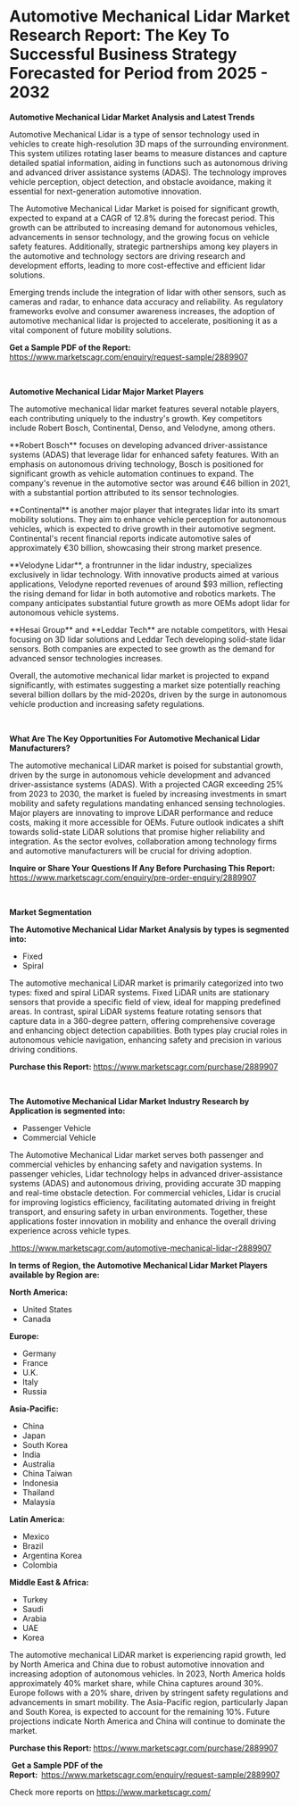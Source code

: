 <p><h1>Automotive Mechanical Lidar Market Research Report: The Key To Successful Business Strategy Forecasted for Period from 2025 - 2032</h1></p><p><strong>Automotive Mechanical Lidar Market Analysis and Latest Trends</strong></p>
<p><p>Automotive Mechanical Lidar is a type of sensor technology used in vehicles to create high-resolution 3D maps of the surrounding environment. This system utilizes rotating laser beams to measure distances and capture detailed spatial information, aiding in functions such as autonomous driving and advanced driver assistance systems (ADAS). The technology improves vehicle perception, object detection, and obstacle avoidance, making it essential for next-generation automotive innovation.</p><p>The Automotive Mechanical Lidar Market is poised for significant growth, expected to expand at a CAGR of 12.8% during the forecast period. This growth can be attributed to increasing demand for autonomous vehicles, advancements in sensor technology, and the growing focus on vehicle safety features. Additionally, strategic partnerships among key players in the automotive and technology sectors are driving research and development efforts, leading to more cost-effective and efficient lidar solutions.</p><p>Emerging trends include the integration of lidar with other sensors, such as cameras and radar, to enhance data accuracy and reliability. As regulatory frameworks evolve and consumer awareness increases, the adoption of automotive mechanical lidar is projected to accelerate, positioning it as a vital component of future mobility solutions.</p></p>
<p><strong>Get a Sample PDF of the Report:&nbsp;</strong> <a href="https://www.marketscagr.com/enquiry/request-sample/2889907?utm_campaign=2198&utm_medium=2&utm_source=Github&utm_content=ia&utm_term=14032025&utm_id=automotive-mechanical-lidar">https://www.marketscagr.com/enquiry/request-sample/2889907</a></p>
<p>&nbsp;</p>
<p><strong>Automotive Mechanical Lidar Major Market Players</strong></p>
<p><p>The automotive mechanical lidar market features several notable players, each contributing uniquely to the industry's growth. Key competitors include Robert Bosch, Continental, Denso, and Velodyne, among others.</p><p>**Robert Bosch** focuses on developing advanced driver-assistance systems (ADAS) that leverage lidar for enhanced safety features. With an emphasis on autonomous driving technology, Bosch is positioned for significant growth as vehicle automation continues to expand. The company's revenue in the automotive sector was around €46 billion in 2021, with a substantial portion attributed to its sensor technologies.</p><p>**Continental** is another major player that integrates lidar into its smart mobility solutions. They aim to enhance vehicle perception for autonomous vehicles, which is expected to drive growth in their automotive segment. Continental's recent financial reports indicate automotive sales of approximately €30 billion, showcasing their strong market presence.</p><p>**Velodyne Lidar**, a frontrunner in the lidar industry, specializes exclusively in lidar technology. With innovative products aimed at various applications, Velodyne reported revenues of around $93 million, reflecting the rising demand for lidar in both automotive and robotics markets. The company anticipates substantial future growth as more OEMs adopt lidar for autonomous vehicle systems.</p><p>**Hesai Group** and **Leddar Tech** are notable competitors, with Hesai focusing on 3D lidar solutions and Leddar Tech developing solid-state lidar sensors. Both companies are expected to see growth as the demand for advanced sensor technologies increases. </p><p>Overall, the automotive mechanical lidar market is projected to expand significantly, with estimates suggesting a market size potentially reaching several billion dollars by the mid-2020s, driven by the surge in autonomous vehicle production and increasing safety regulations.</p></p>
<p>&nbsp;</p>
<p><strong>What Are The Key Opportunities For Automotive Mechanical Lidar Manufacturers?</strong></p>
<p><p>The automotive mechanical LiDAR market is poised for substantial growth, driven by the surge in autonomous vehicle development and advanced driver-assistance systems (ADAS). With a projected CAGR exceeding 25% from 2023 to 2030, the market is fueled by increasing investments in smart mobility and safety regulations mandating enhanced sensing technologies. Major players are innovating to improve LiDAR performance and reduce costs, making it more accessible for OEMs. Future outlook indicates a shift towards solid-state LiDAR solutions that promise higher reliability and integration. As the sector evolves, collaboration among technology firms and automotive manufacturers will be crucial for driving adoption.</p></p>
<p><strong>Inquire or Share Your Questions If Any Before Purchasing This Report:</strong> <a href="https://www.marketscagr.com/enquiry/pre-order-enquiry/2889907?utm_campaign=2198&utm_medium=2&utm_source=Github&utm_content=ia&utm_term=14032025&utm_id=automotive-mechanical-lidar">https://www.marketscagr.com/enquiry/pre-order-enquiry/2889907</a></p>
<p>&nbsp;</p>
<p><strong>Market Segmentation</strong></p>
<p><strong>The Automotive Mechanical Lidar Market Analysis by types is segmented into:</strong></p>
<p><ul><li>Fixed</li><li>Spiral</li></ul></p>
<p><p>The automotive mechanical LiDAR market is primarily categorized into two types: fixed and spiral LiDAR systems. Fixed LiDAR units are stationary sensors that provide a specific field of view, ideal for mapping predefined areas. In contrast, spiral LiDAR systems feature rotating sensors that capture data in a 360-degree pattern, offering comprehensive coverage and enhancing object detection capabilities. Both types play crucial roles in autonomous vehicle navigation, enhancing safety and precision in various driving conditions.</p></p>
<p><strong>Purchase this Report:&nbsp;</strong><a href="https://www.marketscagr.com/purchase/2889907?utm_campaign=2198&utm_medium=2&utm_source=Github&utm_content=ia&utm_term=14032025&utm_id=automotive-mechanical-lidar">https://www.marketscagr.com/purchase/2889907</a></p>
<p>&nbsp;</p>
<p><strong>The Automotive Mechanical Lidar Market Industry Research by Application is segmented into:</strong></p>
<p><ul><li>Passenger Vehicle</li><li>Commercial Vehicle</li></ul></p>
<p><p>The Automotive Mechanical Lidar market serves both passenger and commercial vehicles by enhancing safety and navigation systems. In passenger vehicles, Lidar technology helps in advanced driver-assistance systems (ADAS) and autonomous driving, providing accurate 3D mapping and real-time obstacle detection. For commercial vehicles, Lidar is crucial for improving logistics efficiency, facilitating automated driving in freight transport, and ensuring safety in urban environments. Together, these applications foster innovation in mobility and enhance the overall driving experience across vehicle types.</p></p>
<p><a href="https://www.marketscagr.com/automotive-mechanical-lidar-r2889907?utm_campaign=2198&utm_medium=2&utm_source=Github&utm_content=ia&utm_term=14032025&utm_id=automotive-mechanical-lidar">&nbsp;https://www.marketscagr.com/automotive-mechanical-lidar-r2889907</a></p>
<p><strong>In terms of Region, the Automotive Mechanical Lidar Market Players available by Region are:</strong></p>
<p>
    <p> <strong> North America: </strong>
        <ul>
            <li>United States</li>
            <li>Canada</li>
        </ul>
        </p> 
    <p> <strong> Europe: </strong>
        <ul>
            <li>Germany</li>
            <li>France</li>
            <li>U.K.</li>
            <li>Italy</li>
            <li>Russia</li>
        </ul>
        </p> 
    <p> <strong> Asia-Pacific: </strong>
        <ul>
            <li>China</li>
            <li>Japan</li>
            <li>South Korea</li>
            <li>India</li>
            <li>Australia</li>
            <li>China Taiwan</li>
            <li>Indonesia</li>
            <li>Thailand</li>
            <li>Malaysia</li>
        </ul>
        </p> 
    <p> <strong> Latin America: </strong>
        <ul>
            <li>Mexico</li>
            <li>Brazil</li>
            <li>Argentina Korea</li>
            <li>Colombia</li>
        </ul>
        </p> 
    <p> <strong> Middle East & Africa: </strong>
        <ul>
            <li>Turkey</li>
            <li>Saudi</li>
            <li>Arabia</li>
            <li>UAE</li>
            <li>Korea</li>
        </ul>
    </p>
    </p>
<p><p>The automotive mechanical LiDAR market is experiencing rapid growth, led by North America and China due to robust automotive innovation and increasing adoption of autonomous vehicles. In 2023, North America holds approximately 40% market share, while China captures around 30%. Europe follows with a 20% share, driven by stringent safety regulations and advancements in smart mobility. The Asia-Pacific region, particularly Japan and South Korea, is expected to account for the remaining 10%. Future projections indicate North America and China will continue to dominate the market.</p></p>
<p><strong>Purchase this Report: </strong><a href="https://www.marketscagr.com/purchase/2889907?utm_campaign=2198&utm_medium=2&utm_source=Github&utm_content=ia&utm_term=14032025&utm_id=automotive-mechanical-lidar">https://www.marketscagr.com/purchase/2889907</a></p>
<p>&nbsp;<strong>Get a Sample PDF of the Report:&nbsp;&nbsp;</strong><a href="https://www.marketscagr.com/enquiry/request-sample/2889907?utm_campaign=2198&utm_medium=2&utm_source=Github&utm_content=ia&utm_term=14032025&utm_id=automotive-mechanical-lidar">https://www.marketscagr.com/enquiry/request-sample/2889907</a></p>
<p><strong></strong></p>
<p>Check more reports on <a href="https://www.marketscagr.com/?utm_campaign=2198&utm_medium=2&utm_source=Github&utm_content=ia&utm_term=14032025&utm_id=automotive-mechanical-lidar">https://www.marketscagr.com/</a></p>